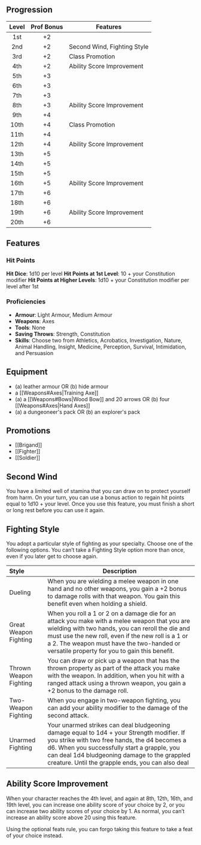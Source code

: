 ## Progression
| Level | Prof Bonus | Features                    |
| :---: | :--------: | --------------------------- |
|  1st  |     +2     |                             |
|  2nd  |     +2     | Second Wind, Fighting Style |
|  3rd  |     +2     | Class Promotion             |
|  4th  |     +2     | Ability Score Improvement   |
|  5th  |     +3     |                             |
|  6th  |     +3     |                             |
|  7th  |     +3     |                             |
|  8th  |     +3     | Ability Score Improvement   |
|  9th  |     +4     |                             |
| 10th  |     +4     | Class Promotion             |
| 11th  |     +4     |                             |
| 12th  |     +4     | Ability Score Improvement   |
| 13th  |     +5     |                             |
| 14th  |     +5     |                             |
| 15th  |     +5     |                             |
| 16th  |     +5     | Ability Score Improvement   |
| 17th  |     +6     |                             |
| 18th  |     +6     |                             |
| 19th  |     +6     | Ability Score Improvement   |
| 20th  |     +6     |                             |
## Features
### Hit Points
**Hit Dice**: 1d10 per level
**Hit Points at 1st Level**: 10 + your Constitution modifier
**Hit Points at Higher Levels**: 1d10 + your Constitution modifier per level after 1st
### Proficiencies
- **Armour**: Light Armour, Medium Armour
- **Weapons**: Axes
- **Tools**: None
- **Saving Throws**: Strength, Constitution
- **Skills**: Choose two from Athletics, Acrobatics, Investigation, Nature, Animal Handling, Insight, Medicine, Perception, Survival, Intimidation, and Persuasion
## Equipment
- (a) leather armour OR (b) hide armour
- a [[Weapons#Axes|Training Axe]]
- (a) a [[Weapons#Bows|Wood Bow]] and 20 arrows OR (b) four [[Weapons#Axes|Hand Axes]]
- (a) a dungeoneer's pack OR (b) an explorer's pack
## Promotions
- [[Brigand]]
- [[Fighter]]
- [[Soldier]]
## Second Wind
You have a limited well of stamina that you can draw on to protect yourself from harm. On your  turn, you can use a bonus action to regain hit points equal to 1d10 + your level.
Once you use this feature, you must finish a short or long rest before you can use it again.
## Fighting Style
You adopt a particular style of fighting as your specialty. Choose one of the following options. You can’t take a Fighting Style option more than once, even if you later get to choose again.

| Style                  | Description                                                                                                                                                                                                                                                                                           |
|:---------------------- | ----------------------------------------------------------------------------------------------------------------------------------------------------------------------------------------------------------------------------------------------------------------------------------------------------- |
| Dueling                | When you are wielding a melee weapon in one hand and no other weapons, you gain a +2 bonus to damage rolls with that weapon. You gain this benefit even when holding a shield.                                                                                                                        |
| Great Weapon Fighting  | When you roll a 1 or 2 on a damage die for an attack you make with a melee weapon that you are wielding with two hands, you can reroll the die and must use the new roll, even if the new roll is a 1 or a 2. The weapon must have the two-handed or versatile property for you to gain this benefit. |
| Thrown Weapon Fighting | You can draw or pick up a weapon that has the thrown property as part of the attack you make with the weapon. In addition, when you hit with a ranged attack using a thrown weapon, you gain a +2 bonus to the damage roll.                                                                           |
| Two-Weapon Fighting    | When you engage in two-weapon fighting, you can add your ability modifier to the damage of the second attack.                                                                                                                                                                                         |
| Unarmed Fighting       | Your unarmed strikes can deal bludgeoning damage equal to 1d4 + your Strength modifier. If you strike with two free hands, the d4 becomes a d6. When you successfully start a grapple, you can deal 1d4 bludgeoning damage to the grappled creature. Until the grapple ends, you can also deal        |
## Ability Score Improvement
When your character reaches the 4th level, and again at 8th, 12th, 16th, and 19th level, you can increase one ability score of your choice by 2, or you can increase two ability scores of your choice by 1. As normal, you can’t increase an ability score above 20 using this feature.

Using the optional feats rule, you can forgo taking this feature to take a feat of your choice instead.